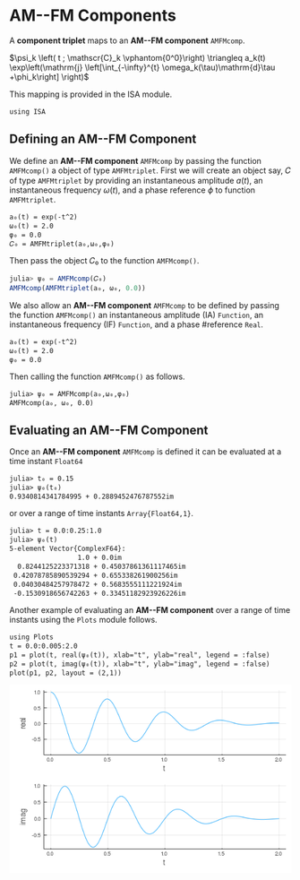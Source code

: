 # AM--FM Components

A **component triplet**  maps to an **AM--FM component** `AMFMcomp`.

$\psi_k \left( t ; \mathscr{C}_k \vphantom{0^0}\right) \triangleq a_k(t) \exp\left(\mathrm{j} \left[\int_{-\infty}^{t} \omega_k(\tau)\mathrm{d}\tau +\phi_k\right] \right)$

This mapping is provided in the ISA module.
```
using ISA
```

## Defining an AM--FM Component
We define an **AM--FM component** `AMFMcomp` by passing the function
`AMFMcomp()` a object of type `AMFMtriplet`. First we will create
an object say, 𝐶 of type `AMFMtriplet` by providing an instantaneous
amplitude $a(t)$, an instantaneous frequency $\omega(t)$,
and a phase reference $\phi$ to function `AMFMtriplet`.
```
a₀(t) = exp(-t^2)
ω₀(t) = 2.0
φ₀ = 0.0
𝐶₀ = AMFMtriplet(a₀,ω₀,φ₀)
```
Then pass the object 𝐶₀ to the function `AMFMcomp()`.
```julia codeSnippet
julia> ψ₀ = AMFMcomp(𝐶₀)
AMFMcomp(AMFMtriplet(a₀, ω₀, 0.0))
```

We also allow an **AM--FM component** `AMFMcomp` to be defined by passing the function `AMFMcomp()` an instantaneous amplitude (IA) `Function`, an instantaneous frequency (IF) `Function`, and a phase #reference `Real`.
```
a₀(t) = exp(-t^2)
ω₀(t) = 2.0
φ₀ = 0.0
```
Then calling the function `AMFMcomp()` as follows.
```
julia> ψ₀ = AMFMcomp(a₀,ω₀,φ₀)
AMFMcomp(a₀, ω₀, 0.0)
```


## Evaluating an AM--FM Component
Once an  **AM--FM component** `AMFMcomp` is defined it can be evaluated at a time instant `Float64`
```
julia> t₀ = 0.15
julia> ψ₀(t₀)
0.9340814341784995 + 0.2889452476787552im
```
or over a range of time instants `Array{Float64,1}`.
```
julia> t = 0.0:0.25:1.0
julia> ψ₀(t)
5-element Vector{ComplexF64}:
                 1.0 + 0.0im
  0.8244125223371318 + 0.45037861361117465im
 0.42078785890539294 + 0.655338261900256im
 0.04030484257978472 + 0.5683555111221924im
 -0.1530918656742263 + 0.33451182923926226im
```

Another example of evaluating an **AM--FM component** over a range of time instants using the `Plots` module follows.
```
using Plots
t = 0.0:0.005:2.0
p1 = plot(t, real(ψ₀(t)), xlab="t", ylab="real", legend = :false)
p2 = plot(t, imag(ψ₀(t)), xlab="t", ylab="imag", legend = :false)
plot(p1, p2, layout = (2,1))
```
[![](https://raw.githubusercontent.com/ssandova/ISAdocs/master/images/CompEval.png)](https://raw.githubusercontent.com/ssandova/ISAdocs/master/images/CompEval.png)
